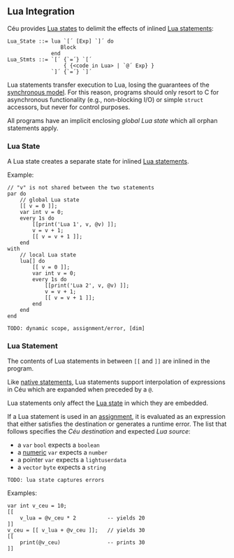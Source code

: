 ## Lua Integration

Céu provides [Lua states](#TODO) to delimit the effects of inlined
[Lua statements](#TODO):

```ceu
Lua_State ::= lua `[´ [Exp] `]´ do
                 Block
              end
Lua_Stmts ::= `[´ {`=´} `[´
                  { {<code in Lua> | `@´ Exp} }
              `]´ {`=´} `]´
```

Lua statements transfer execution to Lua, losing the guarantees of the
[synchronous model](#TODO).
For this reason, programs should only resort to C for asynchronous
functionality (e.g., non-blocking I/O) or simple `struct` accessors, but
never for control purposes.

All programs have an implicit enclosing *global Lua state* which all orphan
statements apply.

### Lua State

A Lua state creates a separate state for inlined [Lua statements](#TODO).

Example:

```ceu
// "v" is not shared between the two statements
par do
    // global Lua state
    [[ v = 0 ]];
    var int v = 0;
    every 1s do
        [[print('Lua 1', v, @v) ]];
        v = v + 1;
        [[ v = v + 1 ]];
    end
with
    // local Lua state
    lua[] do
        [[ v = 0 ]];
        var int v = 0;
        every 1s do
            [[print('Lua 2', v, @v) ]];
            v = v + 1;
            [[ v = v + 1 ]];
        end
    end
end
```

`TODO: dynamic scope, assignment/error, [dim]`

### Lua Statement

The contents of Lua statements in between `[[` and `]]` are inlined in the
program.

Like [native statements](#TODO), Lua statements support interpolation of
expressions in Céu which are expanded when preceded by a `@`.

Lua statements only affect the [Lua state](#TODO) in which they are embedded.

If a Lua statement is used in an [assignment](#TODO), it is evaluated as an
expression that either satisfies the destination or generates a runtime error.
The list that follows specifies the *Céu destination* and expected
*Lua source*:

- a `var` `bool`              expects a `boolean`
- a [numeric](#TODO) `var`    expects a `number`
- a pointer `var`             expects a `lightuserdata`
- a `vector` `byte`           expects a `string`

`TODO: lua state captures errors`

Examples:

```ceu
var int v_ceu = 10;
[[
    v_lua = @v_ceu * 2          -- yields 20
]]
v_ceu = [[ v_lua + @v_ceu ]];   // yields 30
[[
    print(@v_ceu)               -- prints 30
]]
```
